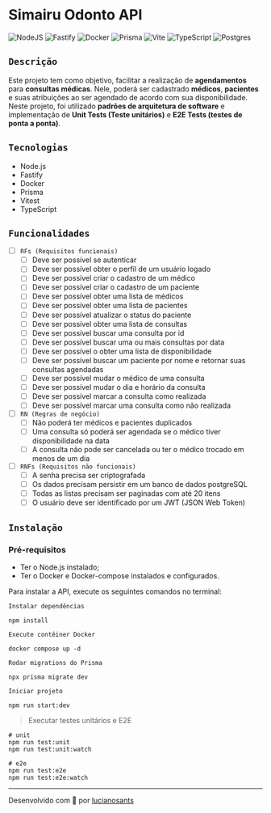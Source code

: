 # Simairu Odonto API

![NodeJS](https://img.shields.io/badge/node.js-6DA55F?style=for-the-badge&logo=node.js&logoColor=white)
![Fastify](https://img.shields.io/badge/fastify-%23000000.svg?style=for-the-badge&logo=fastify&logoColor=white)
![Docker](https://img.shields.io/badge/docker-%230db7ed.svg?style=for-the-badge&logo=docker&logoColor=white)
![Prisma](https://img.shields.io/badge/Prisma-3982CE?style=for-the-badge&logo=Prisma&logoColor=white)
![Vite](https://img.shields.io/badge/vite-%23646CFF.svg?style=for-the-badge&logo=vite&logoColor=white)
![TypeScript](https://img.shields.io/badge/typescript-%23007ACC.svg?style=for-the-badge&logo=typescript&logoColor=white)
![Postgres](https://img.shields.io/badge/postgres-%23316192.svg?style=for-the-badge&logo=postgresql&logoColor=white)


## `Descrição`
Este projeto tem como objetivo, facilitar a realização de **agendamentos** para **consultas médicas**. Nele, poderá ser cadastrado **médicos**, **pacientes** e suas atribuições ao ser agendado de acordo com sua disponibilidade. Neste projeto, foi utilizado **padrões de arquitetura de software** e implementação de **Unit Tests (Teste unitários)** e **E2E Tests (testes de ponta a ponta)**.



##  `Tecnologias`

- Node.js
- Fastify
- Docker
- Prisma
- Vitest
- TypeScript


## `Funcionalidades`

  - [ ] `RFs (Requisitos funcionais)`
	- [ ] Deve ser possível se autenticar
	- [ ] Deve ser possível obter o perfil de um usuário logado
	- [ ] Deve ser possível criar o cadastro de um médico 
	- [ ] Deve ser possível criar o cadastro de um paciente
	- [ ] Deve ser possível obter uma lista de médicos
	- [ ] Deve ser possível obter uma lista de pacientes
	- [ ] Deve ser possível atualizar o status do paciente
	- [ ] Deve ser possível obter uma lista de consultas
	- [ ] Deve ser possível buscar uma consulta por id
	- [ ] Deve ser possível buscar uma ou mais consultas por data
	- [ ] Deve ser possível o obter uma lista de disponibilidade
	- [ ] Deve ser possível buscar um paciente por nome e retornar suas consultas agendadas
	- [ ] Deve ser possível mudar o médico de uma consulta
	- [ ] Deve ser possível mudar o dia e horário da consulta
	- [ ] Deve ser possível marcar a consulta como realizada
	- [ ] Deve ser possível marcar uma consulta como não realizada
-  [ ] `RN (Regras de negócio)` 
	- [ ] Não poderá ter médicos e pacientes duplicados
	- [ ] Uma consulta só poderá ser agendada se o médico tiver disponibilidade na data
	- [ ] A consulta não pode ser cancelada ou ter o médico trocado em menos de um dia
-  [ ] `RNFs (Requisitos não funcionais)`
	- [ ] A senha precisa ser criptografada
	- [ ] Os dados precisam persistir em um banco de dados postgreSQL
	- [ ] Todas as listas precisam ser paginadas com até 20 itens
	- [ ] O usuário deve ser identificado por um JWT (JSON Web Token)

## `Instalação`

### Pré-requisitos
- Ter o Node.js instalado;
- Ter o Docker e Docker-compose instalados e configurados.

Para instalar a API, execute os seguintes comandos no terminal:

`Instalar dependências`

```shell
npm install
```


`Execute contêiner Docker`

```shell
docker compose up -d
```


`Rodar migrations do Prisma`

```shell 
npx prisma migrate dev
```


`Iniciar projeto`
```shell 
npm run start:dev
```



> Executar testes unitários e E2E

```shell 
# unit
npm run test:unit
npm run test:unit:watch

# e2e
npm run test:e2e
npm run test:e2e:watch
``` 

---

Desenvolvido com 💜 por [lucianosants](https://lucianosants.dev)